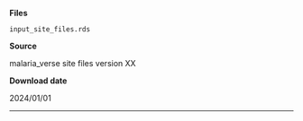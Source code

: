 **Files**

`input_site_files.rds`

**Source**

malaria_verse site files version XX

**Download date**

2024/01/01

---